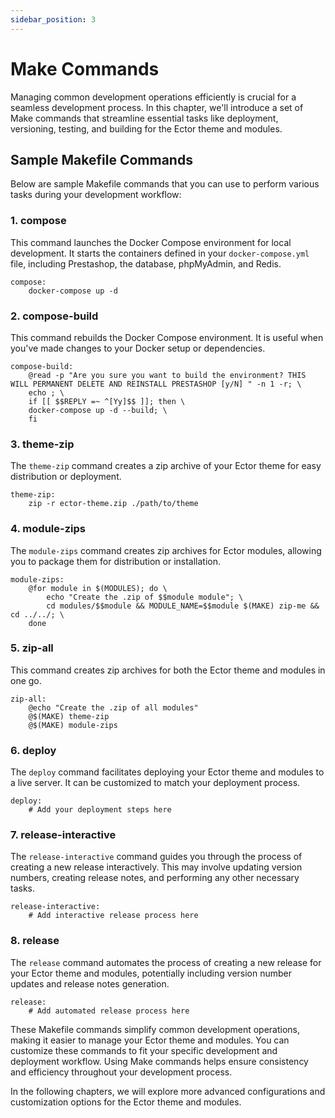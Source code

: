 ```yaml
---
sidebar_position: 3
---
```


# Make Commands

Managing common development operations efficiently is crucial for a seamless development process. In this chapter, we'll introduce a set of Make commands that streamline essential tasks like deployment, versioning, testing, and building for the Ector theme and modules.

## Sample Makefile Commands

Below are sample Makefile commands that you can use to perform various tasks during your development workflow:

### 1. **compose**

This command launches the Docker Compose environment for local development. It starts the containers defined in your `docker-compose.yml` file, including Prestashop, the database, phpMyAdmin, and Redis.

```make
compose:
    docker-compose up -d
```

### 2. **compose-build**

This command rebuilds the Docker Compose environment. It is useful when you've made changes to your Docker setup or dependencies.

```make
compose-build:
    @read -p "Are you sure you want to build the environment? THIS WILL PERMANENT DELETE AND REINSTALL PRESTASHOP [y/N] " -n 1 -r; \
    echo ; \
    if [[ $$REPLY =~ ^[Yy]$$ ]]; then \
    docker-compose up -d --build; \
    fi
```

### 3. **theme-zip**

The `theme-zip` command creates a zip archive of your Ector theme for easy distribution or deployment.

```make
theme-zip:
    zip -r ector-theme.zip ./path/to/theme
```

### 4. **module-zips**

The `module-zips` command creates zip archives for Ector modules, allowing you to package them for distribution or installation.

```make
module-zips:
    @for module in $(MODULES); do \
        echo "Create the .zip of $$module module"; \
        cd modules/$$module && MODULE_NAME=$$module $(MAKE) zip-me && cd ../../; \
    done
```

### 5. **zip-all**

This command creates zip archives for both the Ector theme and modules in one go.

```make
zip-all:
    @echo "Create the .zip of all modules"
    @$(MAKE) theme-zip
    @$(MAKE) module-zips
```

### 6. **deploy**

The `deploy` command facilitates deploying your Ector theme and modules to a live server. It can be customized to match your deployment process.

```make
deploy:
    # Add your deployment steps here
```

### 7. **release-interactive**

The `release-interactive` command guides you through the process of creating a new release interactively. This may involve updating version numbers, creating release notes, and performing any other necessary tasks.

```make
release-interactive:
    # Add interactive release process here
```

### 8. **release**

The `release` command automates the process of creating a new release for your Ector theme and modules, potentially including version number updates and release notes generation.

```make
release:
    # Add automated release process here
```

These Makefile commands simplify common development operations, making it easier to manage your Ector theme and modules. You can customize these commands to fit your specific development and deployment workflow. Using Make commands helps ensure consistency and efficiency throughout your development process.

In the following chapters, we will explore more advanced configurations and customization options for the Ector theme and modules.
